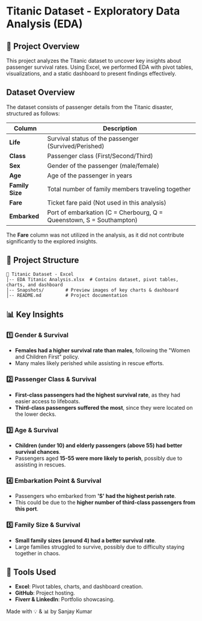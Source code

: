 # Titanic Dataset - Exploratory Data Analysis (EDA)

## 📌 Project Overview
This project analyzes the Titanic dataset to uncover key insights about passenger survival rates. Using Excel, we performed EDA with pivot tables, visualizations, and a static dashboard to present findings effectively.

## Dataset Overview

The dataset consists of passenger details from the Titanic disaster, structured as follows:

| Column       | Description |
|-------------|------------|
| **Life**    | Survival status of the passenger (Survived/Perished) |
| **Class**   | Passenger class (First/Second/Third) |
| **Sex**     | Gender of the passenger (male/female) |
| **Age**     | Age of the passenger in years |
| **Family Size** | Total number of family members traveling together |
| **Fare**    | Ticket fare paid (Not used in this analysis) |
| **Embarked**| Port of embarkation (C = Cherbourg, Q = Queenstown, S = Southampton) |

The **Fare** column was not utilized in the analysis, as it did not contribute significantly to the explored insights.

## 📂 Project Structure
```
📁 Titanic Dataset - Excel
│-- EDA Titanic Analysis.xlsx  # Contains dataset, pivot tables, charts, and dashboard
│-- Snapshots/        # Preview images of key charts & dashboard
│-- README.md         # Project documentation
```

## 📊 Key Insights
### 1️⃣ Gender & Survival
- **Females had a higher survival rate than males**, following the "Women and Children First" policy.
- Many males likely perished while assisting in rescue efforts.

### 2️⃣ Passenger Class & Survival
- **First-class passengers had the highest survival rate**, as they had easier access to lifeboats.
- **Third-class passengers suffered the most**, since they were located on the lower decks.

### 3️⃣ Age & Survival
- **Children (under 10) and elderly passengers (above 55) had better survival chances**.
- Passengers aged **15-55 were more likely to perish**, possibly due to assisting in rescues.

### 4️⃣ Embarkation Point & Survival
- Passengers who embarked from **'S' had the highest perish rate**.
- This could be due to the **higher number of third-class passengers from this port**.

### 5️⃣ Family Size & Survival
- **Small family sizes (around 4) had a better survival rate**.
- Large families struggled to survive, possibly due to difficulty staying together in chaos.

## 📌 Tools Used
- **Excel**: Pivot tables, charts, and dashboard creation.
- **GitHub**: Project hosting.
- **Fiverr & LinkedIn**: Portfolio showcasing.


Made with 💡 & 📊 by Sanjay Kumar
